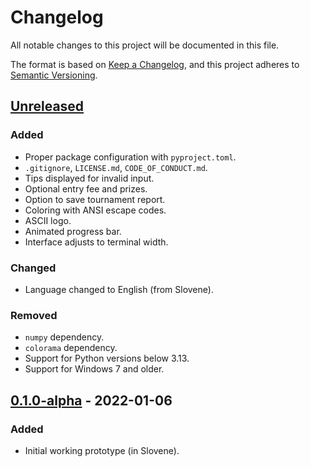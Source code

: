 # Changelog

All notable changes to this project will be documented in this file.

The format is based on [Keep a Changelog](https://keepachangelog.com/en/1.1.0/),
and this project adheres to [Semantic Versioning](https://semver.org/spec/v2.0.0.html).

## [Unreleased]

### Added

- Proper package configuration with `pyproject.toml`.
- `.gitignore`, `LICENSE.md`, `CODE_OF_CONDUCT.md`.
- Tips displayed for invalid input.
- Optional entry fee and prizes.
- Option to save tournament report.
- Coloring with ANSI escape codes.
- ASCII logo.
- Animated progress bar.
- Interface adjusts to terminal width.

### Changed

- Language changed to English (from Slovene).

### Removed

- `numpy` dependency.
- `colorama` dependency.
- Support for Python versions below 3.13.
- Support for Windows 7 and older.

## [0.1.0-alpha] - 2022-01-06

### Added

- Initial working prototype (in Slovene).

[unreleased]: https://github.com/nacezavrtanik/yugioh-timeless/compare/v0.1.0-alpha...HEAD
[0.1.0-alpha]: https://github.com/nacezavrtanik/yugioh-timeless/commits/v0.1.0-alpha
